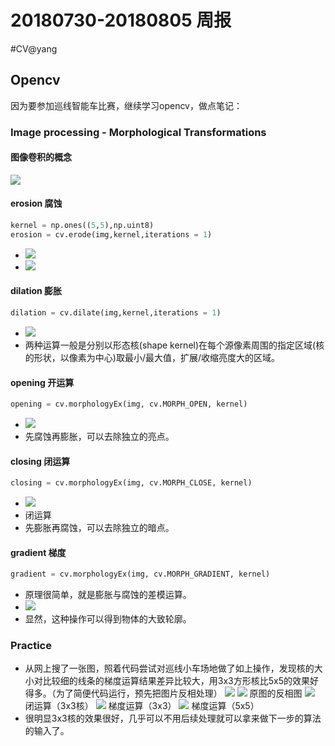 # 20180730-20180805 周报
#CV@yang
## Opencv
因为要参加巡线智能车比赛，继续学习opencv，做点笔记：
### Image processing - Morphological Transformations
####  图像卷积的概念 

![](20180730-20180805%20%E5%91%A8%E6%8A%A5/E791E675-B3E1-4445-B20C-7A64651BED17.png)
#### erosion 腐蚀 
```python
kernel = np.ones((5,5),np.uint8)
erosion = cv.erode(img,kernel,iterations = 1)
```
+ ![](20180730-20180805%20%E5%91%A8%E6%8A%A5/B76D93D2-71D0-4683-AA81-3B29A04D3A0E.png)
+ ![](20180730-20180805%20%E5%91%A8%E6%8A%A5/D3BEC000-1758-4260-B446-2931ACA01E5F.png)
#### dilation 膨胀
```python
dilation = cv.dilate(img,kernel,iterations = 1)
```
+ ![](20180730-20180805%20%E5%91%A8%E6%8A%A5/4BA7D45E-2115-4660-9710-F7EA65BDFBAD.png)
+ 两种运算一般是分别以形态核(shape kernel)在每个源像素周围的指定区域(核的形状，以像素为中心)取最小/最大值，扩展/收缩亮度大的区域。
#### opening 开运算
```python
opening = cv.morphologyEx(img, cv.MORPH_OPEN, kernel)
```
+ ![](20180730-20180805%20%E5%91%A8%E6%8A%A5/83B3B0F3-3DDD-454A-94DD-EF456D466629.png)
+ 先腐蚀再膨胀，可以去除独立的亮点。
#### closing 闭运算 
```python
closing = cv.morphologyEx(img, cv.MORPH_CLOSE, kernel)
```
+ ![](20180730-20180805%20%E5%91%A8%E6%8A%A5/1CCF77C5-B5C4-4864-B93F-89659BB33E49.png)
+ 闭运算
+ 先膨胀再腐蚀，可以去除独立的暗点。
#### gradient 梯度
```python
gradient = cv.morphologyEx(img, cv.MORPH_GRADIENT, kernel)
```
+ 原理很简单，就是膨胀与腐蚀的差模运算。
+  ![](20180730-20180805%20%E5%91%A8%E6%8A%A5/03BB5A7A-46F0-4430-A64D-D5AE6EC6124D.png)
+ 显然，这种操作可以得到物体的大致轮廓。
### Practice
+ 从网上搜了一张图，照着代码尝试对巡线小车场地做了如上操作，发现核的大小对比较细的线条的梯度运算结果差异比较大，用3x3方形核比5x5的效果好得多。（为了简便代码运行，预先把图片反相处理）
![](20180730-20180805%20%E5%91%A8%E6%8A%A5/test.jpeg)
![](20180730-20180805%20%E5%91%A8%E6%8A%A5/flip.png)
原图的反相图
![](20180730-20180805%20%E5%91%A8%E6%8A%A5/fliped_closing_3x3.png)
闭运算（3x3核）
![](20180730-20180805%20%E5%91%A8%E6%8A%A5/fliped_closing_GRADIENT_3x3.png)
梯度运算（3x3）
![](20180730-20180805%20%E5%91%A8%E6%8A%A5/fliped_gradient.png)
梯度运算（5x5）
+ 很明显3x3核的效果很好，几乎可以不用后续处理就可以拿来做下一步的算法的输入了。